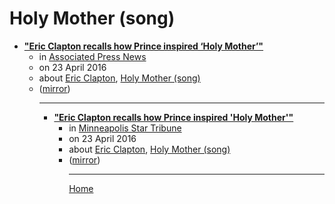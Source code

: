 # Holy Mother (song)

 - [**"Eric Clapton recalls how Prince inspired ‘Holy Mother’"**](https://apnews.com/cfccdaf1481040cc962ce6bc1a79d227)<ul><li>in [Associated Press News](https://apnews.com/)</li><li>on 23 April 2016</li><li>about [Eric Clapton](../../../topics/eric-clapton/index.md), [Holy Mother (song)](../../../topics/song/holy-mother/index.md)</li><li>([mirror](https://web.archive.org/web/*/https://apnews.com/cfccdaf1481040cc962ce6bc1a79d227))</li><ul>

----

 - [**"Eric Clapton recalls how Prince inspired 'Holy Mother'"**](https://www.startribune.com/eric-clapton-recalls-how-prince-inspired-holy-mother/376852721/)<ul><li>in [Minneapolis Star Tribune](https://www.startribune.com/)</li><li>on 23 April 2016</li><li>about [Eric Clapton](../../../topics/eric-clapton/index.md), [Holy Mother (song)](../../../topics/song/holy-mother/index.md)</li><li>([mirror](https://web.archive.org/web/*/https://www.startribune.com/eric-clapton-recalls-how-prince-inspired-holy-mother/376852721/))</li><ul>

----

[Home](../index.md)
